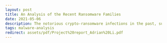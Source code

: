 ```yaml
---
layout: post
title: An Analysis of the Recent Ransomware Families
date: 2021-05-06
description: The notorious crypto-ransomware infections in the past, such as CryptoLocker and WannaCry, can immediately disrupt the access to files or systems after ransomware deployment. With no backups of the compromised systems, the victim has no choice but to pay the ransom and hope the attackers will restore the systems. Additionally, the threat actors pressure victims to pay the ransom demand by stealing the data and threatening to release the stolen data publicly. In the last year, ransomware is still the major malware threat, with 60% of managed service providers seeing attacks in the first half of 2020. The ransomware industry has continued to evolve with more sophisticated new ransomware families and more effective threat actors. We investigate the three most active ransomware families reported by Group–IB in 2020 (Maze, REvil and Ryuk). They stand out to other ransomware families with massive impact by leveraging sophisticated techniques. It is important to recognize the extensive analysis that has been done on these ransomware families by the security companies. Although each ransomware has different source codes, they show some common behaviors when they strike. We summary the behavioral patterns of the chosen ransomware families and present the characteristics of each ransomware family.
tags: malware-analysis 
redirect: assets/pdf/Project%20report_Adrian%20Li.pdf
---
```



